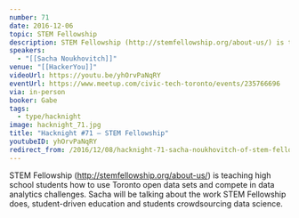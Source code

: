 ```yaml
---
number: 71
date: 2016-12-06
topic: STEM Fellowship
description: STEM Fellowship (http://stemfellowship.org/about-us/) is teaching high school students how to use Toronto open data sets and compete in data analytics challenges. Sacha will be talking about the work STEM Fellowship does, student-driven education and students crowdsourcing data science.
speakers:
  - "[[Sacha Noukhovitch]]"
venue: "[[HackerYou]]"
videoUrl: https://youtu.be/yhOrvPaNqRY
eventUrl: https://www.meetup.com/civic-tech-toronto/events/235766696
via: in-person
booker: Gabe
tags:
  - type/hacknight
image: hacknight_71.jpg
title: "Hacknight #71 – STEM Fellowship"
youtubeID: yhOrvPaNqRY
redirect_from: /2016/12/08/hacknight-71-sacha-noukhovitch-of-stem-fellowship-with-ahmed-hasan/
---
```


STEM Fellowship (http://stemfellowship.org/about-us/) is teaching high school students how to use Toronto open data sets and compete in data analytics challenges. Sacha will be talking about the work STEM Fellowship does, student-driven education and students crowdsourcing data science.